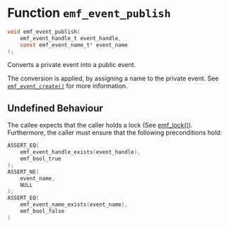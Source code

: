 # Function `emf_event_publish`

```c
void emf_event_publish(
    emf_event_handle_t event_handle, 
    const emf_event_name_t* event_name
);
```

Converts a private event into a public event.

The conversion is applied, by assigning a name to the private event.
See [`emf_event_create()`](./fn.emf_event_create.md) for more information.

## Undefined Behaviour

The callee expects that the caller holds a lock (See [emf_lock()](./fn.emf_lock.md)).  
Furthermore, the caller must ensure that the following preconditions hold:

```c
ASSERT_EQ(
    emf_event_handle_exists(event_handle),
    emf_bool_true
);
ASSERT_NE(
    event_name,
    NULL
);
ASSERT_EQ(
    emf_event_name_exists(event_name),
    emf_bool_false
)
```
